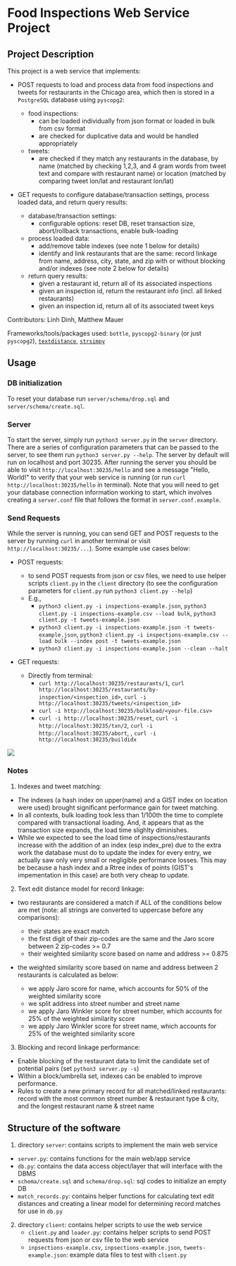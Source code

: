 # Food Inspections Web Service Project

## Project Description
This project is a web service that implements:

- POST requests to load and process data from food inspections and tweets for restaurants in the Chicago area, which then is stored in a `PostgreSQL` database using `pyscopg2`:
	- food inspections:
		- can be loaded individually from json format or loaded in bulk from csv format
		- are checked for duplicative data and would be handled appropriately
	- tweets:
		- are checked if they match any restaurants in the database, by name (matched by checking 1,2,3, and 4 gram words from tweet text and compare with restaurant name) or location (matched by comparing tweet lon/lat and restaurant lon/lat)

- GET requests to configure database/transaction settings, process loaded data, and return query results:
	- database/transaction settings:
		- configurable options: reset DB, reset transaction size, abort/rollback transactions, enable bulk-loading
	- process loaded data:
		- add/remove table indexes (see note 1 below for details)
		- identify and link restaurants that are the same: record linkage from name, address, city, state, and zip with or without blocking and/or indexes (see note 2 below for details)
	-  return query results:
		- given a restaurant id, return all of its associated inspections
		- given an inspection id, return the restaurant info (incl. all linked restaurants)
		- given an inspection id, return all of its associated tweet keys

Contributors: Linh Dinh, Matthew Mauer

Frameworks/tools/packages used: `bottle`, `pyscopg2-binary` (or just `pyscopg2`), [`textdistance`](https://pypi.org/project/textdistance/), [`strsimpy`](https://pypi.org/project/strsimpy/)

## Usage
### DB initialization
To reset your database run `server/schema/drop.sql` and `server/schema/create.sql`.

### Server
To start the server, simply run `python3 server.py` in the `server` directory. There are a series of configuration parameters that can be passed to the server, to see them run `python3 server.py --help`. The server by default will run on localhost and port 30235. After running the server you should be able to visit `http://localhost:30235/hello` and see a message "Hello, World!" to verify that your web service is running (or run `curl http://localhost:30235/hello` in terminal). Note that you will need to get your database connection information working to start, which involves creating a `server.conf` file that follows the format in `server.conf.example`. 

### Send Requests
While the server is running, you can send GET and POST requests to the server by running `curl` in another terminal or visit `http://localhost:30235/...`). Some example use cases below:

- POST requests: 
	- to send POST requests from json or csv files, we need to use helper scripts `client.py` in the `client` directory (to see the configuration parameters for `client.py` run `python3 client.py --help`)
	- E.g., 
		- `python3 client.py -i inspections-example.json`, `python3 client.py -i inspections-example.csv --load bulk`, `python3 client.py -t tweets-example.json`
		- `python3 client.py -i inspections-example.json -t tweets-example.json`, `python3 client.py -i inspections-example.csv --load bulk --index post -t tweets-example.json`
		- `python3 client.py -i inspections-example.json --clean --halt` 

- GET requests: 
	- Directly from terminal: 
		- `curl http://localhost:30235/restaurants/1`, `curl http://localhost:30235/restaurants/by-inspection/<inspection_id>`, `curl -i http://localhost:30235/tweets/<inspection_id>`
		- `curl -i http://localhost:30235/bulkload/<your-file.csv>`
		- `curl -i http://localhost:30235/reset`, `curl -i http://localhost:30235/txn/2`, `curl -i http://localhost:30235/abort`, , `curl -i http://localhost:30235/buildidx`

![](food.gif)

### Notes

1. Indexes and tweet matching:

- The indexes (a hash index on upper(name) and a GIST index on location were used) brought significant performance gain for tweet matching.
- In all contexts, bulk loading took less than 1/100th the time to complete compared with transactional loading. And, it appears that as the transaction size expands, the load time slighlty diminishes.
- While we expected to see the load time of inspections/restaurants increase with the addition of an index (esp index_pre) due to the extra work the database must do to update the index for every entry, we actually saw only very small or negligible performance losses. This may be because a hash index and a Rtree index of points (GIST's impementation in this case) are both very cheap to update.

2. Text edit distance model for record linkage:

- two restaurants are considered a match if ALL of the conditions below are met (note: all strings are converted to uppercase before any comparisons):
	- their states are exact match
	- the first digit of their zip-codes are the same and the Jaro score between 2 zip-codes >= 0.7
	- their weighted similarity score based on name and address >= 0.875

- the weighted similarity score based on name and address between 2 restaurants is calculated as below:
	- we apply Jaro score for name, which accounts for 50% of the weighted similarity score
	- we split address into street number and street name
	- we apply Jaro Winkler score for street number, which accounts for 25% of the weighted similarity score
	- we apply Jaro Winkler score for street name, which accounts for 25% of the weighted similarity score

3. Blocking and record linkage performance:

- Enable blocking of the restaurant data to limit the candidate set of potential pairs (set `python3 server.py -s`)
- Within a block/umbrella set, indexes can be enabled to improve performance. 
- Rules to create a new primary record for all matched/linked restaurants: record with the most common street number & restaurant type & city, and the longest restaurant name & street name

## Structure of the software

1. directory `server`: contains scripts to implement the main web service

- `server.py`: contains functions for the main web/app service
- `db.py`: contains the data access object/layer that will interface with the DBMS
- `schema/create.sql` and `schema/drop.sql`: sql codes to initialize an empty DB
- `match_records.py`: contains helper functions for calculating text edit distances and creating a linear model for determining record matches for use in `db.py`

2. directory `client`: contains helper scripts to use the web service
	- `client.py` and `loader.py`: contains helper scripts to send POST requests from json or csv file to the web service
	- `inpsections-example.csv`, `inpsections-example.json`, `tweets-example.json`: example data files to test with `client.py`
